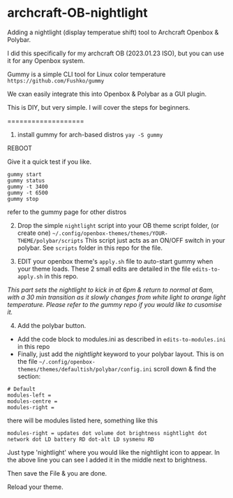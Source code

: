 # archcraft-OB-nightlight
Adding a nightlight (display temperatue shift) tool to Archcraft Openbox & Polybar.

I did this specifically for my archcraft OB (2023.01.23 ISO), but you can use it for any Openbox system.

Gummy is a simple CLI tool for Linux color temperature
`https://github.com/Fushko/gummy`

We cxan easily integrate this into Openbox & Polybar as a GUI plugin.

This is DIY, but very simple. I will cover the steps for beginners.

===================

1) install gummy for arch-based distros
`yay -S gummy`

REBOOT

Give it a quick test if you like. 
```
gummy start
gummy status
gummy -t 3400
gummy -t 6500
gummy stop
```

refer to the gummy page for other distros

2) Drop the simple `nightlight` script into your OB theme script folder, (or create one)
`~/.config/openbox-themes/themes/YOUR-THEME/polybar/scripts`
This script just acts as an ON/OFF switch in your polybar.
See `scripts` folder in this repo for the file.

3) EDIT your openbox theme's `apply.sh` file to auto-start gummy when your theme loads.
These 2 small edits are detailed in the file `edits-to-apply.sh` in this repo.

*This part sets the nightlight to kick in at 6pm & return to normal at 6am, with a 30 min transition as it slowly changes from white light to orange light temperature. Please refer to the gummy repo if you would like to cusomise it.*

4) Add the polybar button.
  * Add the code block to modules.ini as described in `edits-to-modules.ini` in this repo
  * Finally, just add the *nightlight* keyword to your polybar layout. This is on the file `~/.config/openbox-themes/themes/defaultish/polybar/config.ini` scroll down & find the section:
  
```
# Default
modules-left = 
modules-centre = 
modules-right = 
```
there will be modules listed here, something like this

`modules-right = updates dot volume dot brightness nightlight dot network dot LD battery RD dot-alt LD sysmenu RD`

Just type 'nightlight' where you would like the nightlight icon to appear. In the above line you can see I added it in the middle next to brightness.

Then save the File & you are done.

Reload your theme.
